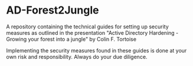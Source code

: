 # AD-Forest2Jungle
A repository containing the technical guides for setting up security measures as outlined in the presentation "Active Directory Hardening - Growing your forest into a jungle" by Colin F. Tortoise

Implementing the security measures found in these guides is done at your own risk and responsibility. Always do your due diligence.
